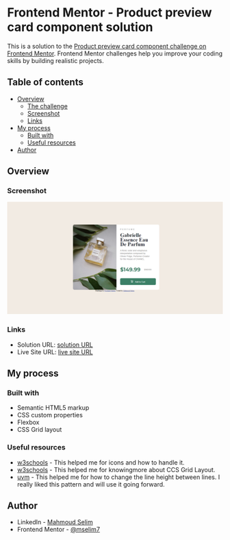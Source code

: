 # Frontend Mentor - Product preview card component solution

This is a solution to the [Product preview card component challenge on Frontend Mentor](https://www.frontendmentor.io/challenges/product-preview-card-component-GO7UmttRfa). Frontend Mentor challenges help you improve your coding skills by building realistic projects.

## Table of contents

- [Overview](#overview)
  - [The challenge](#the-challenge)
  - [Screenshot](#screenshot)
  - [Links](#links)
- [My process](#my-process)
  - [Built with](#built-with)
  - [Useful resources](#useful-resources)
- [Author](#author)

## Overview

### Screenshot

![](/Screenshot.png)

### Links

- Solution URL: [solution URL](https://www.frontendmentor.io/solutions/product-preview-card-component-QEX7elYeLh)
- Live Site URL: [live site URL](https://mselim7.github.io/product-preview-card-component-main/)

## My process

### Built with

- Semantic HTML5 markup
- CSS custom properties
- Flexbox
- CSS Grid layout

### Useful resources

- [w3schools](https://www.w3schools.com/icons/default.asp) - This helped me for icons and how to handle it.
- [w3schools](https://www.w3schools.com/css/css_grid.asp) - This helped me for knowingmore about CCS Grid Layout.
- [uvm](https://www.uvm.edu/~bnelson/computer/css/changethespacingbetweenlines.html#:~:text=Use%20the%20line%2Dheight%20property,of%20vertical%20space%20between%20lines.) - This helped me for how to change the line height between lines. I really liked this pattern and will use it going forward.

## Author

- LinkedIn - [Mahmoud Selim](https://www.linkedin.com/in/mahmoud-selim-7801a6216/)
- Frontend Mentor - [@mselim7](https://www.frontendmentor.io/profile/mselim7)
